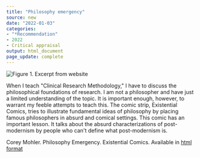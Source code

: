 ```yaml
---
title: "Philosophy emergency"
source: new
date: "2022-01-03"
categories:
- "*Recommendation"
- 2022
- Critical appraisal
output: html_document
page_update: complete
---
```


![Figure 1. Excerpt from website](http://www.pmean.com/new-images/22/philosophy-emergency-01.png)

<div class="notes">

When I teach "Clinical Research Methodology," I have to discuss the philosophical foundations of research. I am not a philosopher and have just a limited understanding of the topic. It is important enough, however, to warrant my feeble attempts to teach this. The comic strip, Existential Comics, tries to illustrate fundamental ideas of philosophy by placing famous philosophers in absurd and comical settings. This comic has an important lesson. It talks about the absurd characterizations of post-modernism by people who can't define what post-modernism is.

Corey Mohler. Philosophy Emergency. Existential Comics. Available in [html format][moh1]

[moh1]: https://existentialcomics.com/comic/289

</div>
